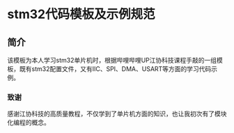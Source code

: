 # stm32代码模板及示例规范
## 简介
该模板为本人学习stm32单片机时，根据哔哩哔哩UP江协科技课程手敲的一组模板，既有stm32配置文件，又有IIC、SPI、DMA、USART等方面的学习代码示例。
### 致谢
感谢江协科技的高质量教程，不仅学到了单片机方面的知识，也让我初次有了模块化编程的概念。
